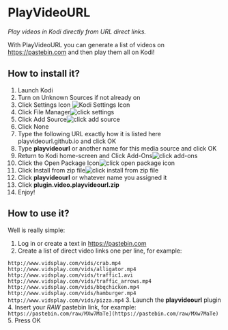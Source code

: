 # PlayVideoURL
*Play videos in Kodi directly from URL direct links.*

With PlayVideoURL you can generate a list of videos on https://pastebin.com and then play them all on Kodi!

## How to install it?

 1. Launch Kodi
 2. Turn on Unknown Sources if not already on
 3. Click Settings Icon ![Kodi Settings Icon](https://troypoint.com/wp-content/uploads/2017/06/Kodi-Settings-Icon.png)
 4. Click File Manager![click settings](https://troypoint.com/wp-content/uploads/2018/10/github-1.png)
 5. Click Add Source![click add source](https://troypoint.com/wp-content/uploads/2018/10/github-3.png)
 6. Click None
 7. Type the following URL exactly how it is listed here playvideourl.github.io and click OK
 8. Type **playvideourl** or another name for this media source and click OK
 9. Return to Kodi home-screen and Click Add-Ons![click add-ons](https://troypoint.com/wp-content/uploads/2018/10/github-7.png)
 10. Click the Open Package Icon![click open package icon](https://troypoint.com/wp-content/uploads/2018/10/github-8.png)
 11. Click Install from zip file![click install from zip file](https://troypoint.com/wp-content/uploads/2018/10/github-9.png)
 12. Click **playvideourl** or whatever name you assigned it
 13. Click **plugin.video.playvideourl.zip**
 14. Enjoy!
 
 ## How to use it?
 Well is really simple:
 1. Log in or create a text in https://pastebin.com
 2. Create a list of direct video links one per line, for example:
 
`http://www.vidsplay.com/vids/crab.mp4`
`http://www.vidsplay.com/vids/alligator.mp4`
`http://www.vidsplay.com/vids/traffic1.avi`
`http://www.vidsplay.com/vids/traffic_arrows.mp4`
`http://www.vidsplay.com/vids/bbqchicken.mp4`
`http://www.vidsplay.com/vids/hamburger.mp4`
`http://www.vidsplay.com/vids/pizza.mp4`
 3. Launch the **playvideourl** plugin
 4. Insert your *RAW* pastebin link, for example:
 `https://pastebin.com/raw/MXw7MaTe](https://pastebin.com/raw/MXw7MaTe)`
 5. Press OK
